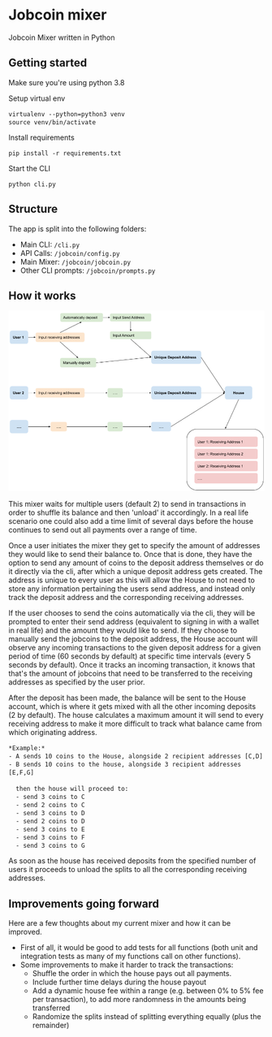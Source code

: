 # Jobcoin mixer

Jobcoin Mixer written in Python

## Getting started

Make sure you're using python 3.8

Setup virtual env

```
virtualenv --python=python3 venv
source venv/bin/activate
```

Install requirements

```
pip install -r requirements.txt
```

Start the CLI

```
python cli.py
```

## Structure
The app is split into the following folders:
- Main CLI: `/cli.py`
- API Calls: `/jobcoin/config.py`
- Main Mixer: `/jobcoin/jobcoin.py`
- Other CLI prompts: `/jobcoin/prompts.py`

## How it works

![visualization_final](visualization_final.png)

This mixer waits for multiple users (default 2) to send in transactions in order to shuffle its balance and then 'unload' it accordingly. In a real life scenario one could also add a time limit of several days before the house continues to send out all payments over a range of time.

Once a user initiates the mixer they get to specify the amount of addresses they would like to send their balance to. Once that is done, they have the option to send any amount of coins to the deposit address themselves or do it directly via the cli, after which a unique deposit address gets created. The address is unique to every user as this will allow the House to not need to store any information pertaining the users send address, and instead only track the deposit address and the corresponding receiving addresses. 

If the user chooses to send the coins automatically via the cli, they will be prompted to enter their send address (equivalent to signing in with a wallet in real life) and the amount they would like to send. If they choose to manually send the jobcoins to the deposit address, the House account will observe any incoming transactions to the given deposit address for a given period of time (60 seconds by default) at specific time intervals (every 5 seconds by default). Once it tracks an incoming transaction, it knows that that's the amount of jobcoins that need to be transferred to the receiving addresses as specified by the user prior.

After the deposit has been made, the balance will be sent to the House account, which is where it gets mixed with all the other incoming deposits (2 by default). The house calculates a maximum amount it will send to every receiving address to make it more difficult to track what balance came from which originating address. 

    *Example:*
    - A sends 10 coins to the House, alongside 2 recipient addresses [C,D]
    - B sends 10 coins to the house, alongside 3 recipient addresses [E,F,G]

      then the house will proceed to:
      - send 3 coins to C
      - send 2 coins to C
      - send 3 coins to D
      - send 2 coins to D
      - send 3 coins to E
      - send 3 coins to F
      - send 3 coins to G
    
As soon as the house has received deposits from the specified number of users it proceeds to unload the splits to all the corresponding receiving addresses.


## Improvements going forward
Here are a few thoughts about my current mixer and how it can be improved.

- First of all, it would be good to add tests for all functions (both unit and integration tests as many of my functions call on other functions).
- Some improvements to make it harder to track the transactions:
  - Shuffle the order in which the house pays out all payments.
  - Include further time delays during the house payout
  - Add a dynamic house fee within a range (e.g. between  0% to 5% fee per transaction), to add more randomness in the amounts being transferred
  - Randomize the splits instead of splitting everything equally (plus the remainder)
